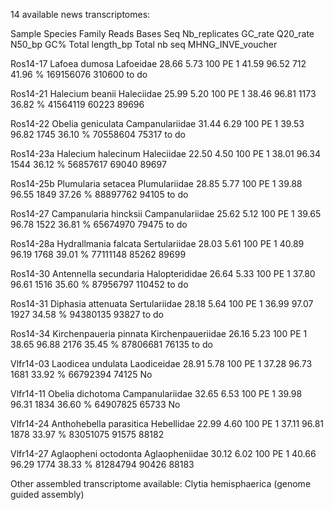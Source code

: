 14 available news transcriptomes:

Sample	Species	Family	Reads	Bases	Seq	Nb_replicates	GC_rate	Q20_rate	N50_bp	GC%	Total length_bp	Total nb seq	MHNG_INVE_voucher

Ros14-17	Lafoea dumosa	Lafoeidae	28.66	5.73	100 PE	1	41.59	96.52	712	41.96 %	169156076	310600	to do

Ros14-21	Halecium beanii	Haleciidae	25.99	5.20	100 PE	1	38.46	96.81	1173	36.82 %	41564119	60223	89696

Ros14-22	Obelia geniculata	Campanulariidae	31.44	6.29	100 PE	1	39.53	96.82	1745	36.10 %	70558604	75317	to do

Ros14-23a	Halecium halecinum	Haleciidae	22.50	4.50	100 PE	1	38.01	96.34	1544	36.12 %	56857617	69040	89697

Ros14-25b	Plumularia setacea	Plumulariidae	28.85	5.77	100 PE	1	39.88	96.55	1849	37.26 %	88897762	94105	to do

Ros14-27	Campanularia hincksii	Campanulariidae	25.62	5.12	100 PE	1	39.65	96.78	1522	36.81 %	65674970	79475	to do

Ros14-28a	Hydrallmania falcata	Sertulariidae	28.03	5.61	100 PE	1	40.89	96.19	1768	39.01 %	77111148	85262	89699

Ros14-30	Antennella secundaria	Halopterididae	26.64	5.33	100 PE	1	37.80	96.61	1516	35.60 %	87956797	110452	to do


Ros14-31	Diphasia attenuata	Sertulariidae	28.18	5.64	100 PE	1	36.99	97.07	1927	 34.58 %	94380135	93827	to do

Ros14-34	Kirchenpaueria pinnata	Kirchenpaueriidae	26.16	5.23	100 PE	1	38.65	96.88	2176	35.45 %	87806681	76135	to do

Vlfr14-03	Laodicea undulata	Laodiceidae	28.91	5.78	100 PE	1	37.28	96.73	1681	33.92 %	66792394	74125	No

Vlfr14-11	Obelia dichotoma	Campanulariidae	32.65	6.53	100 PE	1	39.98	96.31	1834	36.60 %	64907825	65733	No

Vlfr14-24	Anthohebella parasitica	Hebellidae	22.99	4.60	100 PE	1	37.11	96.81	1878	33.97 %	83051075	91575	88182

Vlfr14-27	Aglaopheni octodonta	Aglaopheniidae	30.12	6.02	100 PE	1	40.66	96.29	1774	38.33 %	81284794	90426	88183



Other assembled transcriptome available: Clytia hemisphaerica (genome guided assembly)  

